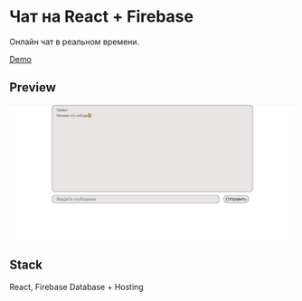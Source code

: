 # Чат на React + Firebase
Онлайн чат в реальном времени.

[Demo](https://chat-firebase-76ad4.web.app/)

## Preview
![Страница приложения](./public/preview.png)

## Stack
React, Firebase Database + Hosting

